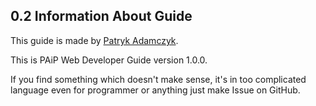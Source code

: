 ## 0.2 Information About Guide

This guide is made by [Patryk Adamczyk](mailto:patrykadamczyk@patrykadamczyk.net).

This is PAiP Web Developer Guide version 1.0.0.

If you find something which doesn't make sense, it's in too complicated language even for programmer or anything just make Issue on GitHub.
